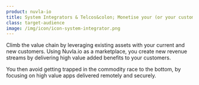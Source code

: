 ```yaml
---
product: nuvla-io
title: System Integrators & Telcos&colon; Monetise your (or your customers') edge and cloud infrastructures by offering a marketplace of added-value apps.
class: target-audience
image: /img/icon/icon-system-integrator.png
---
```


Climb the value chain by leveraging existing assets with your current and new customers. Using Nuvla.io as a marketplace, you create new revenue streams by delivering high value added benefits to your customers.

You then avoid getting trapped in the commodity race to the bottom, by focusing on high value apps delivered remotely and securely.

